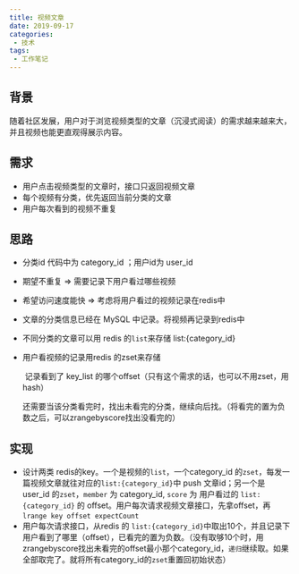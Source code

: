 ```yaml
---
title: 视频文章
date: 2019-09-17
categories:
 - 技术
tags:
 - 工作笔记
---
```

## 背景
随着社区发展，用户对于浏览视频类型的文章（沉浸式阅读）的需求越来越来大，并且视频也能更直观得展示内容。

## 需求
* 用户点击视频类型的文章时，接口只返回视频文章
* 每个视频有分类，优先返回当前分类的文章
* 用户每次看到的视频不重复

## 思路
* 分类id 代码中为 category_id ；用户id为 user_id

* 期望不重复 => 需要记录下用户看过哪些视频

* 希望访问速度能快 => 考虑将用户看过的视频记录在redis中

* 文章的分类信息已经在 MySQL 中记录。将视频再记录到redis中

* 不同分类的文章可以用 redis 的`list`来存储 list:{category_id}

* 用户看视频的记录用redis 的zset来存储

    ​		记录看到了 key_list 的哪个offset（只有这个需求的话，也可以不用zset，用hash）

    ​		还需要当该分类看完时，找出未看完的分类，继续向后找。（将看完的置为负数之后，可以zrangebyscore找出没看完的）

## 实现
* 设计两类 redis的key。一个是视频的`list`，一个category_id 的`zset`，每发一篇视频文章就往对应的`list:{category_id}`中 push 文章id；另一个是 user_id 的`zset`，`member` 为 category_id, `score` 为 用户看过的 `list:{category_id}` 的 offset。用户每次请求视频文章接口，先拿offset，再`lrange key offset expectCount`
* 用户每次请求接口，从redis 的 `list:{category_id}`中取出10个，并且记录下用户看到了哪里（offset），已看完的置为负数。（没有取够10个时，用zrangebyscore找出未看完的offset最小那个category_id，`递归`继续取。如果全部取完了。就将所有category_id的`zset`重置回初始状态）
